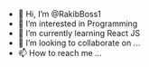 - 👋 Hi, I’m @RakibBoss1
- 👀 I’m interested in Programming
- 🌱 I’m currently learning React JS
- 💞️ I’m looking to collaborate on ...
- 📫 How to reach me ...

<!---
RakibBoss1/RakibBoss1 is a ✨ special ✨ repository because its `README.md` (this file) appears on your GitHub profile.
You can click the Preview link to take a look at your changes.
--->
